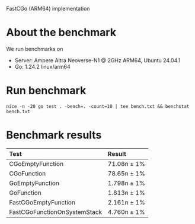 FastCGo (ARM64) implementation

# About the benchmark

We run benchmarks on

- Server: Ampere Altra Neoverse-N1 @ 2GHz ARM64, Ubuntu 24.04.1
- Go: 1.24.2 linux/arm64

# Run benchmark

`nice -n -20 go test . -bench=. -count=10 | tee bench.txt && benchstat bench.txt`

# Benchmark results

| Test                         | Result      |
|:-----------------------------|:------------|
| CGoEmptyFunction             | 71.08n ± 1% |
| CGoFunction                  | 78.65n ± 1% |
| GoEmptyFunction              | 1.798n ± 1% |
| GoFunction                   | 1.813n ± 1% |
| FastCGoEmptyFunction         | 2.161n ± 1% |
| FastCGoFunctionOnSystemStack | 4.760n ± 1% |